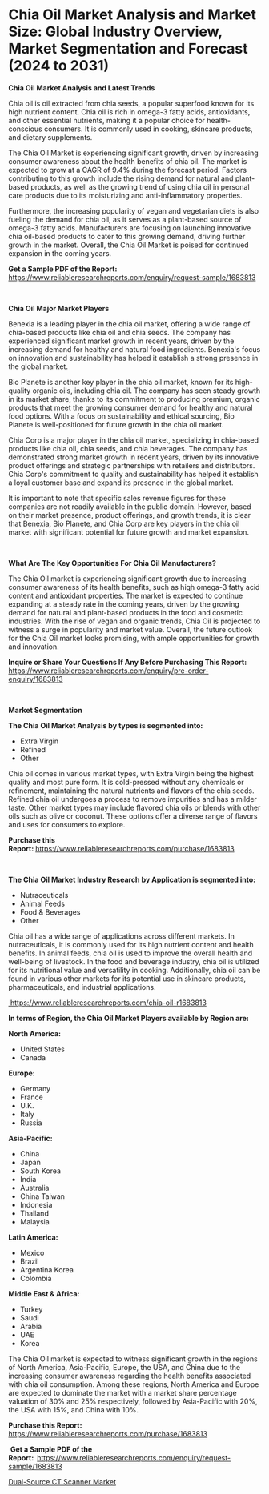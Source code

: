 <p><h1>Chia Oil Market Analysis and Market Size: Global Industry Overview, Market Segmentation and Forecast (2024 to 2031)</h1></p><p><strong>Chia Oil Market Analysis and Latest Trends</strong></p>
<p><p>Chia oil is oil extracted from chia seeds, a popular superfood known for its high nutrient content. Chia oil is rich in omega-3 fatty acids, antioxidants, and other essential nutrients, making it a popular choice for health-conscious consumers. It is commonly used in cooking, skincare products, and dietary supplements.</p><p>The Chia Oil Market is experiencing significant growth, driven by increasing consumer awareness about the health benefits of chia oil. The market is expected to grow at a CAGR of 9.4% during the forecast period. Factors contributing to this growth include the rising demand for natural and plant-based products, as well as the growing trend of using chia oil in personal care products due to its moisturizing and anti-inflammatory properties.</p><p>Furthermore, the increasing popularity of vegan and vegetarian diets is also fueling the demand for chia oil, as it serves as a plant-based source of omega-3 fatty acids. Manufacturers are focusing on launching innovative chia oil-based products to cater to this growing demand, driving further growth in the market. Overall, the Chia Oil Market is poised for continued expansion in the coming years.</p></p>
<p><strong>Get a Sample PDF of the Report:&nbsp;</strong> <a href="https://www.reliableresearchreports.com/enquiry/request-sample/1683813">https://www.reliableresearchreports.com/enquiry/request-sample/1683813</a></p>
<p>&nbsp;</p>
<p><strong>Chia Oil Major Market Players</strong></p>
<p><p>Benexia is a leading player in the chia oil market, offering a wide range of chia-based products like chia oil and chia seeds. The company has experienced significant market growth in recent years, driven by the increasing demand for healthy and natural food ingredients. Benexia's focus on innovation and sustainability has helped it establish a strong presence in the global market.</p><p>Bio Planete is another key player in the chia oil market, known for its high-quality organic oils, including chia oil. The company has seen steady growth in its market share, thanks to its commitment to producing premium, organic products that meet the growing consumer demand for healthy and natural food options. With a focus on sustainability and ethical sourcing, Bio Planete is well-positioned for future growth in the chia oil market.</p><p>Chia Corp is a major player in the chia oil market, specializing in chia-based products like chia oil, chia seeds, and chia beverages. The company has demonstrated strong market growth in recent years, driven by its innovative product offerings and strategic partnerships with retailers and distributors. Chia Corp's commitment to quality and sustainability has helped it establish a loyal customer base and expand its presence in the global market.</p><p>It is important to note that specific sales revenue figures for these companies are not readily available in the public domain. However, based on their market presence, product offerings, and growth trends, it is clear that Benexia, Bio Planete, and Chia Corp are key players in the chia oil market with significant potential for future growth and market expansion.</p></p>
<p>&nbsp;</p>
<p><strong>What Are The Key Opportunities For Chia Oil Manufacturers?</strong></p>
<p><p>The Chia Oil market is experiencing significant growth due to increasing consumer awareness of its health benefits, such as high omega-3 fatty acid content and antioxidant properties. The market is expected to continue expanding at a steady rate in the coming years, driven by the growing demand for natural and plant-based products in the food and cosmetic industries. With the rise of vegan and organic trends, Chia Oil is projected to witness a surge in popularity and market value. Overall, the future outlook for the Chia Oil market looks promising, with ample opportunities for growth and innovation.</p></p>
<p><strong>Inquire or Share Your Questions If Any Before Purchasing This Report:</strong> <a href="https://www.reliableresearchreports.com/enquiry/pre-order-enquiry/1683813">https://www.reliableresearchreports.com/enquiry/pre-order-enquiry/1683813</a></p>
<p>&nbsp;</p>
<p><strong>Market Segmentation</strong></p>
<p><strong>The Chia Oil Market Analysis by types is segmented into:</strong></p>
<p><ul><li>Extra Virgin</li><li>Refined</li><li>Other</li></ul></p>
<p><p>Chia oil comes in various market types, with Extra Virgin being the highest quality and most pure form. It is cold-pressed without any chemicals or refinement, maintaining the natural nutrients and flavors of the chia seeds. Refined chia oil undergoes a process to remove impurities and has a milder taste. Other market types may include flavored chia oils or blends with other oils such as olive or coconut. These options offer a diverse range of flavors and uses for consumers to explore.</p></p>
<p><strong>Purchase this Report:&nbsp;</strong><a href="https://www.reliableresearchreports.com/purchase/1683813">https://www.reliableresearchreports.com/purchase/1683813</a></p>
<p>&nbsp;</p>
<p><strong>The Chia Oil Market Industry Research by Application is segmented into:</strong></p>
<p><ul><li>Nutraceuticals</li><li>Animal Feeds</li><li>Food & Beverages</li><li>Other</li></ul></p>
<p><p>Chia oil has a wide range of applications across different markets. In nutraceuticals, it is commonly used for its high nutrient content and health benefits. In animal feeds, chia oil is used to improve the overall health and well-being of livestock. In the food and beverage industry, chia oil is utilized for its nutritional value and versatility in cooking. Additionally, chia oil can be found in various other markets for its potential use in skincare products, pharmaceuticals, and industrial applications.</p></p>
<p><a href="https://www.reliableresearchreports.com/chia-oil-r1683813">&nbsp;https://www.reliableresearchreports.com/chia-oil-r1683813</a></p>
<p><strong>In terms of Region, the Chia Oil Market Players available by Region are:</strong></p>
<p>
    <p> <strong> North America: </strong>
        <ul>
            <li>United States</li>
            <li>Canada</li>
        </ul>
        </p> 
    <p> <strong> Europe: </strong>
        <ul>
            <li>Germany</li>
            <li>France</li>
            <li>U.K.</li>
            <li>Italy</li>
            <li>Russia</li>
        </ul>
        </p> 
    <p> <strong> Asia-Pacific: </strong>
        <ul>
            <li>China</li>
            <li>Japan</li>
            <li>South Korea</li>
            <li>India</li>
            <li>Australia</li>
            <li>China Taiwan</li>
            <li>Indonesia</li>
            <li>Thailand</li>
            <li>Malaysia</li>
        </ul>
        </p> 
    <p> <strong> Latin America: </strong>
        <ul>
            <li>Mexico</li>
            <li>Brazil</li>
            <li>Argentina Korea</li>
            <li>Colombia</li>
        </ul>
        </p> 
    <p> <strong> Middle East & Africa: </strong>
        <ul>
            <li>Turkey</li>
            <li>Saudi</li>
            <li>Arabia</li>
            <li>UAE</li>
            <li>Korea</li>
        </ul>
    </p>
    </p>
<p><p>The Chia Oil market is expected to witness significant growth in the regions of North America, Asia-Pacific, Europe, the USA, and China due to the increasing consumer awareness regarding the health benefits associated with chia oil consumption. Among these regions, North America and Europe are expected to dominate the market with a market share percentage valuation of 30% and 25% respectively, followed by Asia-Pacific with 20%, the USA with 15%, and China with 10%.</p></p>
<p><strong>Purchase this Report: </strong><a href="https://www.reliableresearchreports.com/purchase/1683813">https://www.reliableresearchreports.com/purchase/1683813</a></p>
<p>&nbsp;<strong>Get a Sample PDF of the Report:&nbsp;&nbsp;</strong><a href="https://www.reliableresearchreports.com/enquiry/request-sample/1683813">https://www.reliableresearchreports.com/enquiry/request-sample/1683813</a></p>
<p><strong></strong></p>
<p><p><a href="https://github.com/trameciabutler45/Market-Research-Report-List-1/blob/main/dual-source-ct-scanner-market.md">Dual-Source CT Scanner Market</a></p></p>